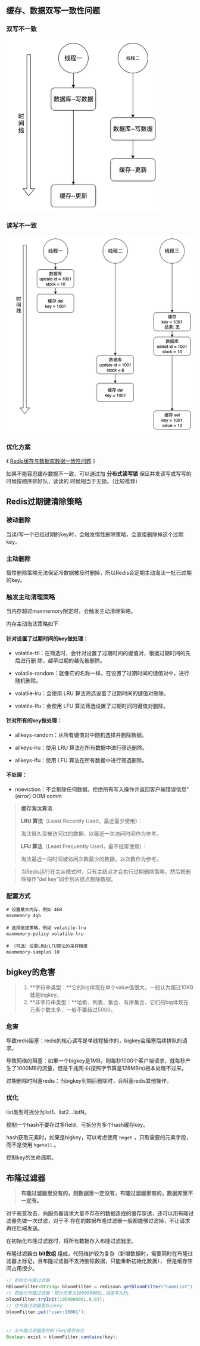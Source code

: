 ## 缓存、数据双写一致性问题

### 双写不一致

![缓存-数据双写不一致性问题](images/缓存-数据双写不一致性问题.png)

### 读写不一致

![缓存-数据读写不一致性问题](images/缓存-数据读写不一致性问题.png)



### 优化方案

《 [Redis缓存与数据库数据一致性问题](../../../database/125.Redis缓存与数据库数据一致性问题.md) 》

如果不能容忍缓存数据不一致，可以通过加 **分布式读写锁** 保证并发读写或写写的时候按顺序排好队，读读的
时候相当于无锁。（比较推荐）



## Redis过期键清除策略

### 被动删除

当读/写一个已经过期的key时，会触发惰性删除策略，会直接删除掉这个过期key。

### 主动删除

惰性删除策略无法保证冷数据被及时删掉，所以Redis会定期主动淘汰一批已过期的key。

### 触发主动清理策略

当内存超过maxmemory限定时，会触发主动清理策略。

内存主动淘汰策略如下

#### 针对设置了过期时间的key做处理：

- volatile-ttl：在筛选时，会针对设置了过期时间的键值对，根据过期时间的先后进行删
  除，越早过期的越先被删除。

- volatile-random：就像它的名称一样，在设置了过期时间的键值对中，进行随机删除。

- volatile-lru：会使用 LRU 算法筛选设置了过期时间的键值对删除。

- volatile-lfu：会使用 LFU 算法筛选设置了过期时间的键值对删除。

#### 针对所有的key做处理：

- allkeys-random：从所有键值对中随机选择并删除数据。

- allkeys-lru：使用 LRU 算法在所有数据中进行筛选删除。

- allkeys-lfu：使用 LFU 算法在所有数据中进行筛选删除。

#### 不处理：

- noeviction：不会剔除任何数据，拒绝所有写入操作并返回客户端错误信息"(error)
  OOM comm

> **缓存淘汰算法**
>
> **LRU 算法**（Least Recently Used，最近最少使用）：
>
> 淘汰很久没被访问过的数据，以最近一次访问时间作为参考。
>
> **LFU 算法**（Least Frequently Used，最不经常使用）：
>
> 淘汰最近一段时间被访问次数最少的数据，以次数作为参考。



> 当Redis运行在主从模式时，只有主结点才会执行过期删除策略，然后把删除操作”del key”同步到从结点删除数据。



### 配置方式

```properties
# 设置最大内存，例如 4GB
maxmemory 4gb

# 选择驱逐策略，例如 volatile-lru
maxmemory-policy volatile-lru

# （可选）设置LRU/LFU算法的采样精度
maxmemory-samples 10
```





## bigkey的危害

> 1. **字符串类型：**它的big体现在单个value值很大，一般认为超过10KB就是bigkey。
> 2. **非字符串类型：**哈希、列表、集合、有序集合，它们的big体现在元素个数太多，一般不要超过5000。



### 危害

导致redis阻塞：redis的核心读写是单线程操作的，bigkey会阻塞后续排队的请求。

导致网络的阻塞：如果一个bigkey是1MB，则每秒1000个客户端请求，就每秒产生了1000MB的流量，但是千兆网卡(按照字节算是128MB/s)根本处理不过来。

过期删除时阻塞redis：当bigkey到期后删除时，会阻塞redis其他操作。



### 优化

list类型可拆分为list1、list2...listN。

控制一个hash不要存过多field，可拆分为多个hash缓存key。

hash获取元素时，如果是bigkey，可以考虑使用 `hmget` ，只取需要的元素字段，而不是使用 `hgetall` 。

控制key的生命周期。





## 布隆过滤器

>  **布隆过滤器里没有的，则数据里一定没有，布隆过滤器里有的，数据库里不一定有。**

对于恶意攻击，向服务器请求大量不存在的数据造成的缓存穿透，还可以用布隆过滤器先做一次过滤，对于不
存在的数据布隆过滤器一般都能够过滤掉，不让请求再往后端发送。

在初始化布隆过滤器时，将所有数据存入布隆过滤器里。

布隆过滤器由 **bit数组** 组成，代码维护较为复杂（新增数据时，需要同时在布隆过滤器上标记，且布隆过滤器不支持删除数据，只能重新初始化数据）， 但是缓存空间占用很少。



```java
// 初始化布隆过滤器
RBloomFilter<String> bloomFilter = redisson.getBloomFilter("nameList");
// 初始化布隆过滤器：预计元素为100000000L,误差率为3%
bloomFilter.tryInit(100000000L,0.03);
// 往布隆过滤器里标记key
bloomFilter.put("user:10001");


// 从布隆过滤器里判断下key是否存在
Boolean exist = bloomFilter.contains(key);
```

